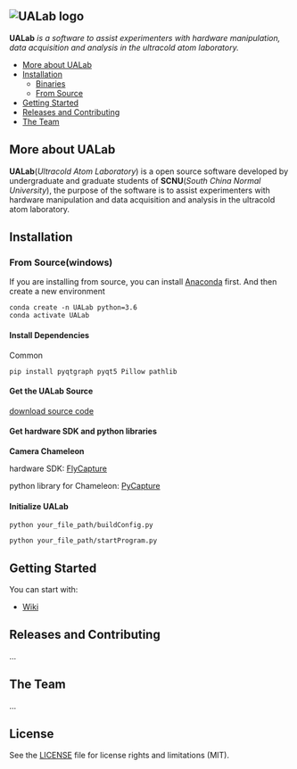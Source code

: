 ![UALab logo](https://github.com/LingFengZhang24/lab_gui/blob/master/UALab.png)
--------------------------------------------------------------------------------

**UALab** *is a software to assist experimenters with hardware manipulation, data acquisition and analysis in the ultracold atom laboratory.*

- [More about UALab](#more-about-UALab)
- [Installation](#installation)
  - [Binaries](#binaries)
  - [From Source](#from-source(windows))
- [Getting Started](#getting-started)
- [Releases and Contributing](#releases-and-contributing)
- [The Team](#the-team)

## More about UALab
**UALab**(*Ultracold Atom Laboratory*) is a open source software developed by undergraduate and graduate students of **SCNU**(*South China Normal University*), the purpose of the software is to assist experimenters with hardware manipulation and data acquisition and analysis in the ultracold atom laboratory.

## Installation
### From Source(windows)

If you are installing from source, you can install [Anaconda](https://www.anaconda.com/distribution/) first.
And then create a new environment
```
conda create -n UALab python=3.6
conda activate UALab
```

#### Install Dependencies

Common
```
pip install pyqtgraph pyqt5 Pillow pathlib
```

#### Get the UALab Source
[download source code](https://github.com/LingFengZhang24/lab_gui.git)

#### Get hardware SDK and python libraries
**Camera Chameleon**

  hardware SDK: [FlyCapture](https://flir.app.boxcn.net/v/Flycapture2SDK/folder/73493389920)
  
  python library for Chameleon: [PyCapture](https://flir.app.boxcn.net/v/Flycapture2SDK/folder/73504933407)

#### Initialize UALab
```
python your_file_path/buildConfig.py

python your_file_path/startProgram.py
```


## Getting Started

You can start with:
- [Wiki](https://github.com/LingFengZhang24/lab_gui/wiki)


## Releases and Contributing
...

## The Team
...

## License
See the [LICENSE](https://github.com/LingFengZhang24/lab_gui/blob/master/LICENSE) file for license rights and limitations (MIT).

